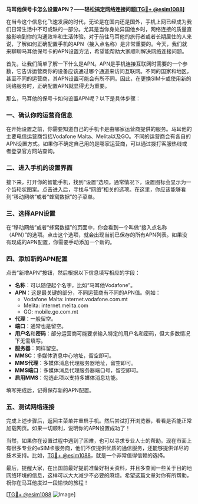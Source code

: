 **马耳他保号卡怎么设置APN？——轻松搞定网络连接问题[[TG💪+ @esim1088](https://t.me/s/esim1088)]**

在当今这个信息化飞速发展的时代，无论是在国内还是国外，手机上网已经成为我们日常生活中不可或缺的一部分。尤其是当你身处异国他乡时，网络连接的质量直接影响到你的沟通效率和生活体验。对于前往马耳他的旅行者或者长期居住的人来说，了解如何正确配置手机的APN（接入点名称）是非常重要的。今天，我们就来聊聊马耳他保号卡的APN设置方法，希望能帮助大家顺利解决网络连接问题。

首先，让我们简单了解一下什么是APN。APN是手机连接互联网时需要的一个参数，它告诉运营商你的设备应该通过哪个通道来访问互联网。不同的国家和地区，甚至不同的运营商，其APN设置可能会有所不同。因此，在更换SIM卡或使用新的网络服务时，正确配置APN就显得尤为重要。

那么，马耳他的保号卡如何设置APN呢？以下是具体步骤：

### 一、确认你的运营商信息

在开始设置之前，你需要知道自己的手机卡是由哪家运营商提供的服务。马耳他的主要电信运营商包括Vodafone Malta、Melita以及GO。不同的运营商会有各自的APN设置方式。如果你不确定自己用的是哪家运营商，可以通过拨打客服热线或者登录官方网站查询。

### 二、进入手机的设置界面

接下来，打开你的智能手机，找到“设置”选项。通常情况下，设置图标会显示为一个齿轮状图案。点击进入后，寻找与“网络”相关的选项。在这里，你应该能够看到“移动网络”或者“蜂窝数据”的子菜单。

### 三、选择APN设置

在“移动网络”或者“蜂窝数据”的页面中，你会看到一个叫做“接入点名称（APN）”的选项。点击这个选项，就会出现当前已保存的所有APN列表。如果没有现成的APN配置，你需要手动添加一个新的。

### 四、添加新的APN配置

点击“新增APN”按钮，然后根据以下信息填写相应的字段：

- **名称**：可以随便起个名字，比如“马耳他Vodafone”。
- **APN**：这是最关键的部分，不同运营商有不同的APN值。例如：
  - Vodafone Malta: internet.vodafone.com.mt
  - Melita: internet.melita.com
  - GO: mobile.go.com.mt
- **代理**：一般留空。
- **端口**：通常也是留空。
- **用户名**和**密码**：部分运营商可能要求输入特定的用户名和密码，但大多数情况下无需填写。
- **服务器**：同样留空。
- **MMSC**：多媒体消息中心地址，留空即可。
- **MMS代理**：多媒体消息代理服务器地址，留空即可。
- **MMS端口**：多媒体消息代理服务器端口号，留空即可。
- **启用MMS**：勾选此项以支持多媒体消息功能。

填写完成后，记得保存新的APN配置。

### 五、测试网络连接

完成上述步骤后，返回主菜单并重启手机。然后尝试打开浏览器，看看是否能正常加载网页。如果一切顺利，说明你的APN设置成功了！

当然，如果你在设置过程中遇到了困难，也可以寻求专业人士的帮助。现在市面上有很多专业的eSIM卡服务商，他们不仅提供优质的通信服务，还能够提供详尽的技术支持。比如，[TG💪+ @esim1088](https://t.me/s/esim1088)，就是一个非常值得信赖的选择。

最后，提醒大家，在出国前最好提前准备好相关资料，并且多查阅一些关于目的地网络环境的信息，这样可以大大减少不必要的麻烦。希望这篇文章对你有所帮助，祝你在马耳他度过一段愉快的旅程！

[[TG💪+ @esim1088](https://t.me/s/esim1088) ![Image](https://i.postimg.cc/4NQfJmqS/Snipaste-2025-05-13-00-14-12.png)]